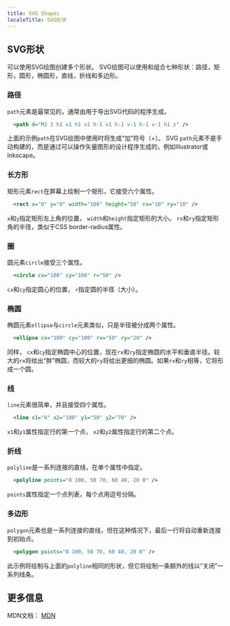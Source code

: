```yaml
---
title: SVG Shapes
localeTitle: SVG形状
---
```

## SVG形状

可以使用SVG绘图创建多个形状。 SVG绘图可以使用和组合七种形状：路径，矩形，圆形，椭圆形，直线，折线和多边形。

### 路径

`path`元素是最常见的，通常由用于导出SVG代码的程序生成。

```svg
  <path d="M2 1 h1 v1 h1 v1 h-1 v1 h-1 v-1 h-1 v-1 h1 z" /> 
```

上面的示例`path`在SVG绘图中使用时将生成“加”符号（+）。 SVG `path`元素不是手动构建的，而是通过可以操作矢量图形的设计程序生成的，例如Illustrator或Inkscape。

### 长方形

矩形元素`rect`在屏幕上绘制一个矩形，它接受六个属性。

```svg
  <rect x="0" y="0" width="100" height="50" rx="10" ry="10" /> 
```

`x`和`y`指定矩形左上角的位置， `width`和`height`指定矩形的大小。 `rx`和`ry`指定矩形角的半径，类似于CSS border-radius属性。

### 圈

圆元素`circle`接受三个属性。

```svg
  <circle cx="100" cy="100" r="50" /> 
```

`cx`和`cy`指定圆心的位置， `r`指定圆的半径（大小）。

### 椭圆

椭圆元素`ellipse`与`circle`元素类似，只是半径被分成两个属性。

```svg
  <ellipse cx="100" cy="100" rx="50" ry="20" /> 
```

同样， `cx`和`cy`指定椭圆中心的位置，现在`rx`和`ry`指定椭圆的水平和垂直半径。较大的`rx`将给出“胖”椭圆，而较大的`ry`将给出更细的椭圆。如果`rx`和`ry`相等，它将形成一个圆。

### 线

`line`元素很简单，并且接受四个属性。

```svg
  <line x1="0" x2="100" y1="50" y2="70" /> 
```

`x1`和`y1`属性指定行的第一个点， `x2`和`y2`属性指定行的第二个点。

### 折线

`polyline`是一系列连接的直线，在单个属性中指定。

```svg
  <polyline points="0 100, 50 70, 60 40, 20 0" /> 
```

`points`属性指定一个点列表，每个点用逗号分隔。

### 多边形

`polygon`元素也是一系列连接的直线，但在这种情况下，最后一行将自动重新连接到初始点。

```svg
  <polygon points="0 100, 50 70, 60 40, 20 0" /> 
```

此示例将绘制与上面的`polyline`相同的形状，但它将绘制一条额外的线以“关闭”一系列线条。

## 更多信息

MDN文档： [MDN](https://developer.mozilla.org/en-US/docs/Web/SVG/Tutorial/Basic_Shapes)
